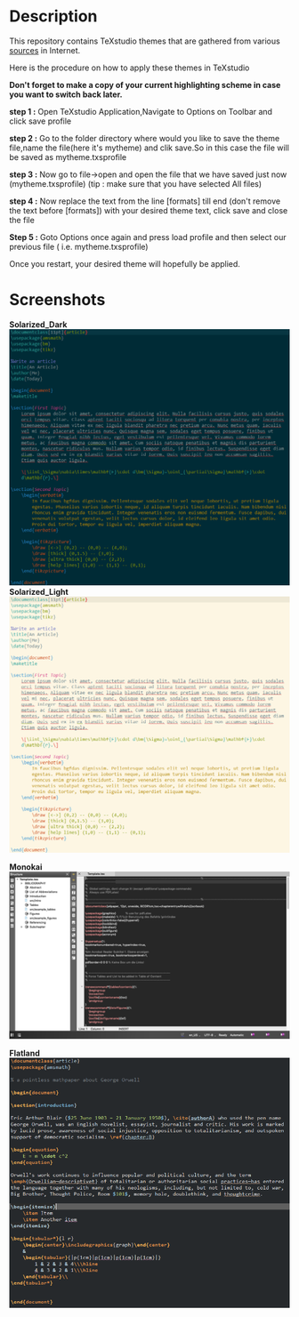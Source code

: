 # Description

This repository contains TeXstudio themes that are gathered from various [sources](Screenshots/Sources.md) in Internet.


Here is the procedure on how to apply these themes in TeXstudio

**Don't forget to make a copy of your current highlighting scheme in case you want to switch back later.**

**step 1 :** Open TeXstudio Application,Navigate to Options on Toolbar and click save profile

**step 2 :** Go to the folder directory where would you like to save the theme file,name the file(here it's mytheme) and clik save.So in this case the file will be saved as mytheme.txsprofile

**step 3 :** Now go to file->open and open the file that we have saved just now (mytheme.txsprofile) (tip : make sure that you have selected All files)

**step 4 :** Now replace the text from the line [formats] till end (don't remove the text before [formats]) with your desired theme text, click save and close the file

**Step 5 :** Goto Options once again and press load profile and then select our previous file ( i.e. mytheme.txsprofile)

Once you restart, your desired theme will hopefully be applied.

# Screenshots
**Solarized_Dark** ![alt Solarized_Dark](Screenshots/Solarized_Dark.png)
**Solarized_Light** ![alt Solarized_Light](Screenshots/Solarized_Light.png)

**Monokai** ![alt Monokai](Screenshots/Monokai.png)

**Flatland** ![alt Flatland](Screenshots/Flatland.png)
